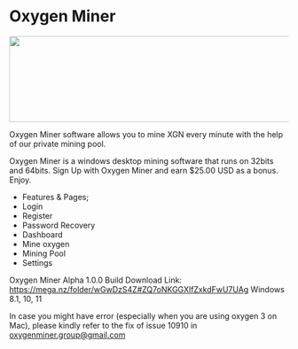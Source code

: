 # Oxygen Miner
<p><img alt="" src="https://ckeditor.com/apps/ckfinder/userfiles/files/timline.png" style="height:155px; width:800px" /></p>
Oxygen Miner software allows you to mine XGN every minute with the help of our private mining pool.

Oxygen Miner is a windows desktop mining software that runs on 32bits and 64bits.
Sign Up with Oxygen Miner and earn $25.00 USD as a bonus. Enjoy.

- Features & Pages;
- Login
- Register
- Password Recovery
- Dashboard
- Mine oxygen
- Mining Pool
- Settings

Oxygen Miner Alpha 1.0.0 Build
Download Link: https://mega.nz/folder/wGwDzS4Z#ZQ7oNKGGXlfZxkdFwU7UAg
Windows 8.1, 10, 11

In case you might have error (especially when you are using oxygen 3 on Mac), please kindly refer to the fix of issue 10910 in oxygenminer.group@gmail.com
